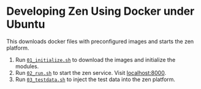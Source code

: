 Developing Zen Using Docker under Ubuntu
========================================

This downloads docker files with preconfigured images and starts the zen platform.

1. Run [`01_initialize.sh`](01_initialize.sh) to download the images and initialize the modules.
2. Run [`02_run.sh`](02_run.sh) to start the zen service. Visit [localhost:8000](http://localhost:8000).
3. Run [`03_testdata.sh`](03_testdata.sh) to inject the test data into the zen platform.

